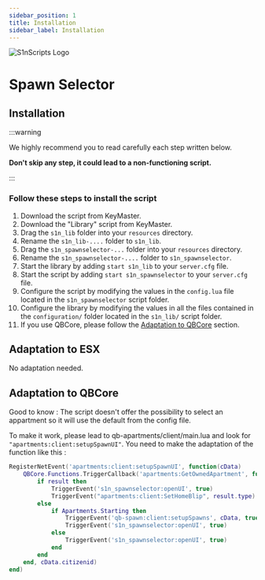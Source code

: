 ```yaml
---
sidebar_position: 1
title: Installation
sidebar_label: Installation
---
```


![S1nScripts Logo](https://forum.cfx.re/uploads/default/original/4X/c/c/8/cc899a90b2c260b6a3adc88d9d8b1566492f6fd1.jpeg)

# Spawn Selector
## Installation

:::warning

We highly recommend you to read carefully each step written below.

**Don't skip any step, it could lead to a non-functioning script.**

:::

### Follow these steps to install the script

1. Download the script from KeyMaster.
2. Download the "Library" script from KeyMaster.
3. Drag the `s1n_lib` folder into your `resources` directory.
4. Rename the `s1n_lib-....` folder to `s1n_lib`.
5. Drag the `s1n_spawnselector-...` folder into your `resources` directory.
6. Rename the `s1n_spawnselector-....` folder to `s1n_spawnselector`.
7. Start the library by adding `start s1n_lib` to your `server.cfg` file.
8. Start the script by adding `start s1n_spawnselector` to your `server.cfg` file.
9. Configure the script by modifying the values in the `config.lua` file located in the `s1n_spawnselector` script folder.
10. Configure the library by modifying the values in all the files contained in the `configuration/` folder located in the `s1n_lib/` script folder.
11. If you use QBCore, please follow the [Adaptation to QBCore](#adaptation-to-qbcore) section.


## Adaptation to ESX

No adaptation needed.

## Adaptation to QBCore

Good to know : The script doesn't offer the possibility to select an appartment so it will use the default from the config file.

To make it work, please lead to qb-apartments/client/main.lua and look for `"apartments:client:setupSpawnUI"`.
You need to make the adaptation of the function like this :

```lua
RegisterNetEvent('apartments:client:setupSpawnUI', function(cData)
    QBCore.Functions.TriggerCallback('apartments:GetOwnedApartment', function(result)
        if result then
            TriggerEvent('s1n_spawnselector:openUI', true)
            TriggerEvent("apartments:client:SetHomeBlip", result.type)
        else
            if Apartments.Starting then
                TriggerEvent('qb-spawn:client:setupSpawns', cData, true, Apartments.Locations)
                TriggerEvent('s1n_spawnselector:openUI', true)
            else
                TriggerEvent('s1n_spawnselector:openUI', true)
            end
        end
    end, cData.citizenid)
end)
```